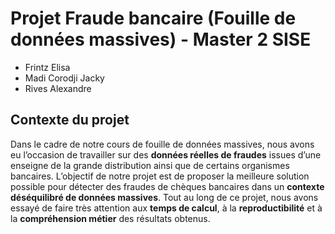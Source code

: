 # Projet Fraude bancaire (Fouille de données massives) - Master 2 SISE

* Frintz Elisa
* Madi Corodji Jacky
* Rives Alexandre

## Contexte du projet
Dans le cadre de notre cours de fouille de données massives, nous avons eu l’occasion de travailler sur des __données réelles de fraudes__ issues d’une enseigne de la grande distribution ainsi que de certains organismes bancaires.
L’objectif de notre projet est de proposer la meilleure solution possible pour détecter des fraudes de chèques bancaires dans un __contexte déséquilibré de données massives__.
Tout au long de ce projet, nous avons essayé de faire très attention aux __temps de calcul__, à la __reproductibilité__ et à la __compréhension métier__ des résultats obtenus.
